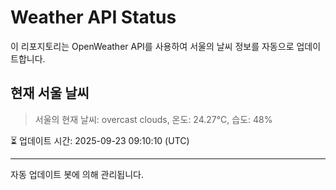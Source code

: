
# Weather API Status

이 리포지토리는 OpenWeather API를 사용하여 서울의 날씨 정보를 자동으로 업데이트합니다.

## 현재 서울 날씨
> 서울의 현재 날씨: overcast clouds, 온도: 24.27°C, 습도: 48%

⏳ 업데이트 시간: 2025-09-23 09:10:10 (UTC)

---
자동 업데이트 봇에 의해 관리됩니다.
